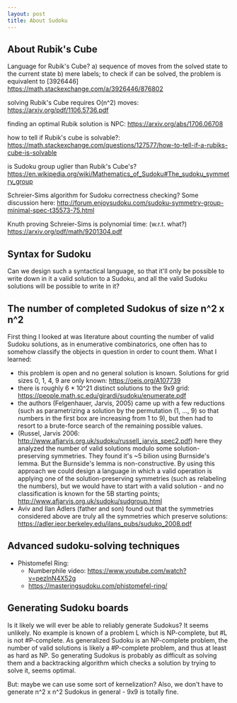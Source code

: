 ```yaml
---
layout: post
title: About Sudoku
---
```


## About Rubik's Cube
Language for Rubik's Cube?
a) sequence of moves from the solved state to the current state
b) mere labels; to check if can be solved, the problem is equivalent to [3926446]
https://math.stackexchange.com/a/3926446/876802

solving Rubik's Cube requires O(n^2) moves:
https://arxiv.org/pdf/1106.5736.pdf

finding an optimal Rubik solution is NPC:
https://arxiv.org/abs/1706.06708

how to tell if Rubik's cube is solvable?:
https://math.stackexchange.com/questions/127577/how-to-tell-if-a-rubiks-cube-is-solvable

is Sudoku group uglier than Rubik's Cube's?
https://en.wikipedia.org/wiki/Mathematics_of_Sudoku#The_sudoku_symmetry_group

Schreier-Sims algorithm for Sudoku correctness checking?
Some discussion here: http://forum.enjoysudoku.com/sudoku-symmetry-group-minimal-spec-t35573-75.html

Knuth proving Schreier-Sims is polynomial time: (w.r.t. what?)
https://arxiv.org/pdf/math/9201304.pdf


## Syntax for Sudoku
Can we design such a syntactical language, so that it'll only be possible
to write down in it a valid solution to a Sudoku, and all the valid Sudoku
solutions will be possible to write in it?

## The number of completed Sudokus of size n^2 x n^2
First thing I looked at was literature about counting the number of valid
Sudoku solutions, as in enumerative combinatorics, one often has to
somehow classify the objects in question in order to count them.
What I learned:
- this problem is open and no general solution is known. Solutions for grid
sizes 0, 1, 4, 9 are only known: https://oeis.org/A107739
- there is roughly 6 * 10^21 distinct solutions to the 9x9 grid: https://people.math.sc.edu/girardi/sudoku/enumerate.pdf
- the authors (Felgenhauer, Jarvis, 2005) came up with a few reductions (such
as parametrizing a solution by the permutation (1, ..., 9) so that numbers in
the first box are increasing from 1 to 9), but then had to resort to
a brute-force search of the remaining possible values.
- (Russel, Jarvis 2006: http://www.afjarvis.org.uk/sudoku/russell_jarvis_spec2.pdf) here they analyzed the number of valid solutions modulo some solution-preserving symmetries. They found it's ~5 bilion using Burnside's lemma. But the Burnside's lemma is non-constructive. By using this approach we could design a language in which a valid operation is applying one of the solution-preserving symmetries (such as relabeling the numbers), but we would have to start with a valid solution - and no classification is known for the 5B starting points; http://www.afjarvis.org.uk/sudoku/sudgroup.html
- Aviv and Ilan Adlers (father and son) found out that the symmetries considered
above are truly all the symmetries which preserve solutions: https://adler.ieor.berkeley.edu/ilans_pubs/suduko_2008.pdf

## Advanced sudoku-solving techniques
- Phistomefel Ring:
  * Numberphile video: https://www.youtube.com/watch?v=pezlnN4X52g
  * https://masteringsudoku.com/phistomefel-ring/

## Generating Sudoku boards
Is it likely we will ever be able to reliably generate Sudokus? It seems unlikely. No example is known of a problem L which is NP-complete, but #L is not #P-complete. As generalized Sudoku is an NP-complete problem, the number of valid solutions is likely a #P-complete problem, and thus at least as hard as NP. So generating Sudokus is probably as difficult as solving them and
a backtracking algorithm which checks a solution by trying to solve it, seems optimal.

But: maybe we can use some sort of kernelization?
Also, we don't have to generate n^2 x n^2 Sudokus in general - 9x9 is
totally fine.
